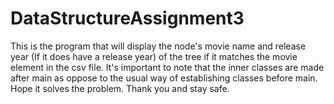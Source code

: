 # DataStructureAssignment3
 This is the program that will display the node's movie name and release year (If it does have a release year) of the tree if it matches the movie element in the csv file. It's important to note that the inner classes are made after main as oppose to the usual way of establishing classes before main. Hope it solves the problem. Thank you and stay safe.
